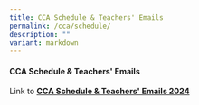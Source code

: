 ```yaml
---
title: CCA Schedule & Teachers' Emails
permalink: /cca/schedule/
description: ""
variant: markdown
---
```

#### **CCA Schedule & Teachers' Emails**

Link to **[CCA Schedule & Teachers' Emails 2024](/files/cca_scedule_2024)**